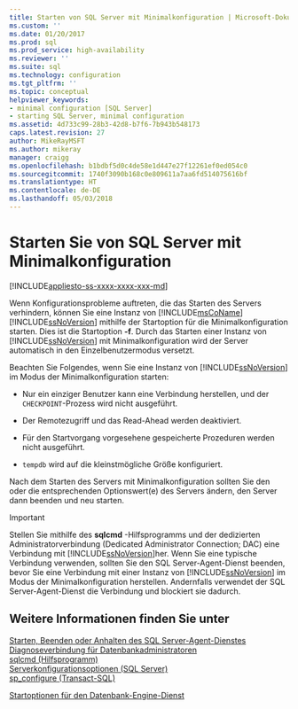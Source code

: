 ```yaml
---
title: Starten von SQL Server mit Minimalkonfiguration | Microsoft-Dokumentation
ms.custom: ''
ms.date: 01/20/2017
ms.prod: sql
ms.prod_service: high-availability
ms.reviewer: ''
ms.suite: sql
ms.technology: configuration
ms.tgt_pltfrm: ''
ms.topic: conceptual
helpviewer_keywords:
- minimal configuration [SQL Server]
- starting SQL Server, minimal configuration
ms.assetid: 4d733c99-28b3-42d8-b7f6-7b943b548173
caps.latest.revision: 27
author: MikeRayMSFT
ms.author: mikeray
manager: craigg
ms.openlocfilehash: b1bdbf5d0c4de58e1d447e27f12261ef0ed054c0
ms.sourcegitcommit: 1740f3090b168c0e809611a7aa6fd514075616bf
ms.translationtype: HT
ms.contentlocale: de-DE
ms.lasthandoff: 05/03/2018
---
```

# <a name="start-sql-server-with-minimal-configuration"></a>Starten Sie von SQL Server mit Minimalkonfiguration
[!INCLUDE[appliesto-ss-xxxx-xxxx-xxx-md](../../includes/appliesto-ss-xxxx-xxxx-xxx-md.md)]

  Wenn Konfigurationsprobleme auftreten, die das Starten des Servers verhindern, können Sie eine Instanz von [!INCLUDE[msCoName](../../includes/msconame-md.md)] [!INCLUDE[ssNoVersion](../../includes/ssnoversion-md.md)] mithilfe der Startoption für die Minimalkonfiguration starten. Dies ist die Startoption **-f**. Durch das Starten einer Instanz von [!INCLUDE[ssNoVersion](../../includes/ssnoversion-md.md)] mit Minimalkonfiguration wird der Server automatisch in den Einzelbenutzermodus versetzt.  
  
 Beachten Sie Folgendes, wenn Sie eine Instanz von [!INCLUDE[ssNoVersion](../../includes/ssnoversion-md.md)] im Modus der Minimalkonfiguration starten:  
  
-   Nur ein einziger Benutzer kann eine Verbindung herstellen, und der `CHECKPOINT`-Prozess wird nicht ausgeführt.  
  
-   Der Remotezugriff und das Read-Ahead werden deaktiviert.  
  
-   Für den Startvorgang vorgesehene gespeicherte Prozeduren werden nicht ausgeführt.  

-   `tempdb` wird auf die kleinstmögliche Größe konfiguriert.
  
 Nach dem Starten des Servers mit Minimalkonfiguration sollten Sie den oder die entsprechenden Optionswert(e) des Servers ändern, den Server dann beenden und neu starten.  
  
> [!IMPORTANT]  
>  Stellen Sie mithilfe des **sqlcmd** -Hilfsprogramms und der dedizierten Administratorverbindung (Dedicated Administrator Connection; DAC) eine Verbindung mit [!INCLUDE[ssNoVersion](../../includes/ssnoversion-md.md)]her. Wenn Sie eine typische Verbindung verwenden, sollten Sie den SQL Server-Agent-Dienst beenden, bevor Sie eine Verbindung mit einer Instanz von [!INCLUDE[ssNoVersion](../../includes/ssnoversion-md.md)] im Modus der Minimalkonfiguration herstellen. Andernfalls verwendet der SQL Server-Agent-Dienst die Verbindung und blockiert sie dadurch.  
  
## <a name="see-also"></a>Weitere Informationen finden Sie unter  
 [Starten, Beenden oder Anhalten des SQL Server-Agent-Dienstes](http://msdn.microsoft.com/library/c95a9759-dd30-4ab6-9ab0-087bb3bfb97c)   
 [Diagnoseverbindung für Datenbankadministratoren](../../database-engine/configure-windows/diagnostic-connection-for-database-administrators.md)   
 [sqlcmd (Hilfsprogramm)](../../tools/sqlcmd-utility.md)   
 [Serverkonfigurationsoptionen &#40;SQL Server&#41;](../../database-engine/configure-windows/server-configuration-options-sql-server.md)   
 [sp_configure &#40;Transact-SQL&#41;](../../relational-databases/system-stored-procedures/sp-configure-transact-sql.md)   
 
  [Startoptionen für den Datenbank-Engine-Dienst](../../database-engine/configure-windows/database-engine-service-startup-options.md)  
  
  
